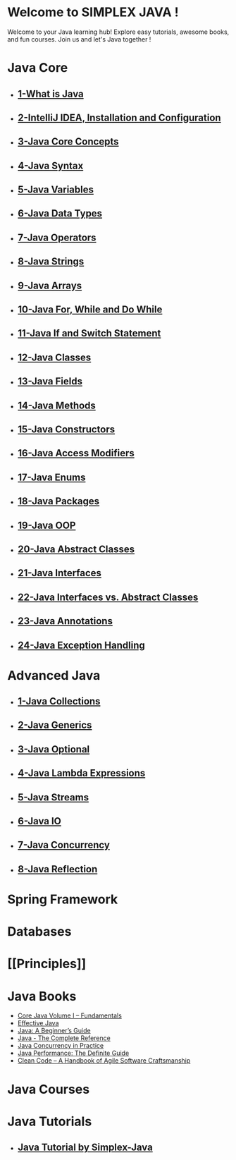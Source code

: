 # Welcome to SIMPLEX JAVA !

Welcome to your Java learning hub! Explore easy tutorials, awesome books, and fun courses. Join us and let's Java together !

# Java Core

- ## [1-What is Java](app://obsidian.md/1-What%20is%20Java)
    
- ## [2-IntelliJ IDEA, Installation and Configuration](app://obsidian.md/2-IntelliJ%20IDEA,%20Installation%20and%20Configuration)
    
- ## [3-Java Core Concepts](app://obsidian.md/3-Java%20Core%20Concepts)
    
- ## [4-Java Syntax](app://obsidian.md/4-Java%20Syntax)
    
- ## [5-Java Variables](app://obsidian.md/5-Java%20Variables)
    
- ## [6-Java Data Types](app://obsidian.md/6-Java%20Data%20Types)
    
- ## [7-Java Operators](app://obsidian.md/7-Java%20Operators)
    
- ## [8-Java Strings](app://obsidian.md/8-Java%20Strings)
    
- ## [9-Java Arrays](app://obsidian.md/9-Java%20Arrays)
    
- ## [10-Java For, While and Do While](app://obsidian.md/10-Java%20For,%20While%20and%20Do%20While)
    
- ## [11-Java If and Switch Statement](app://obsidian.md/11-Java%20If%20and%20Switch%20Statement)
    
- ## [12-Java Classes](app://obsidian.md/12-Java%20Classes)
    
- ## [13-Java Fields](app://obsidian.md/13-Java%20Fields)
    
- ## [14-Java Methods](app://obsidian.md/14-Java%20Methods)
    
- ## [15-Java Constructors](app://obsidian.md/15-Java%20Constructors)
    
- ## [16-Java Access Modifiers](app://obsidian.md/16-Java%20Access%20Modifiers)
    
- ## [17-Java Enums](app://obsidian.md/17-Java%20Enums)
    
- ## [18-Java Packages](app://obsidian.md/18-Java%20Packages)
    
- ## [19-Java OOP](app://obsidian.md/19-Java%20OOP)
    
- ## [20-Java Abstract Classes](app://obsidian.md/20-Java%20Abstract%20Classes)
    
- ## [21-Java Interfaces](app://obsidian.md/21-Java%20Interfaces)
    
- ## [22-Java Interfaces vs. Abstract Classes](app://obsidian.md/22-Java%20Interfaces%20vs.%20Abstract%20Classes)
    
- ## [23-Java Annotations](app://obsidian.md/23-Java%20Annotations)
    
- ## [24-Java Exception Handling](app://obsidian.md/24-Java%20Exception%20Handling)


# Advanced Java

- ## [1-Java Collections](app://obsidian.md/1-Java%20Collections)
    
- ## [2-Java Generics](app://obsidian.md/2-Java%20Generics)
    
- ## [3-Java Optional](app://obsidian.md/3-Java%20Optional)
    
- ## [4-Java Lambda Expressions](app://obsidian.md/4-Java%20Lambda%20Expressions)
    
- ## [5-Java Streams](app://obsidian.md/5-Java%20Streams)
    
- ## [6-Java IO](app://obsidian.md/6-Java%20IO)
    
- ## [7-Java Concurrency](app://obsidian.md/7-Java%20Concurrency)
    
- ## [8-Java Reflection](app://obsidian.md/8-Java%20Reflection)
    
      

# Spring Framework

  
  
# Databases

  
  

# [[Principles]]  
  

# Java Books

- [Core Java Volume I – Fundamentals](http://geni.us/YHJX7v)
- [Effective Java](http://geni.us/RuQ6d)
- [Java: A Beginner’s Guide](http://geni.us/t0Y89c)
- [Java - The Complete Reference](http://geni.us/WBj4)
- [Java Concurrency in Practice](http://geni.us/7d3hFgB)
- [Java Performance: The Definite Guide](http://geni.us/B6XAX)
- [Clean Code – A Handbook of Agile Software Craftsmanship](http://geni.us/gteGs5m)



# Java Courses

  

# Java Tutorials

- ## [Java Tutorial by Simplex-Java](app://obsidian.md/Tutorials.md)